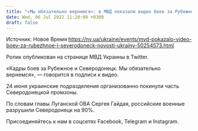 ```yaml
---
title: "«Мы обязательно вернемся»: в МВД показали видео боев за Рубежное и Северодонецк"
date: Wed, 06 Jul 2022 11:20:00 +0300
draft: false
---
```

Источник: Новое Время https://nv.ua/ukraine/events/mvd-pokazalo-video-boev-za-rubezhnoe-i-severodoneck-novosti-ukrainy-50254573.html


 Ролик опубликован на странице МВД Украины в Twitter.

«Кадры боев за Рубежное и Северодонецк. Мы обязательно вернемся», — говорится в подписи к видео.

24 июня украинские подразделения организованно покинули часть Северодонецкой промзоны.

По словам главы Луганской ОВА Сергея Гайдая, российские военные разрушили Северодонецк на 90%.

Присоединяйтесь к нам в соцсетях Facebook, Telegram и Instagram.
